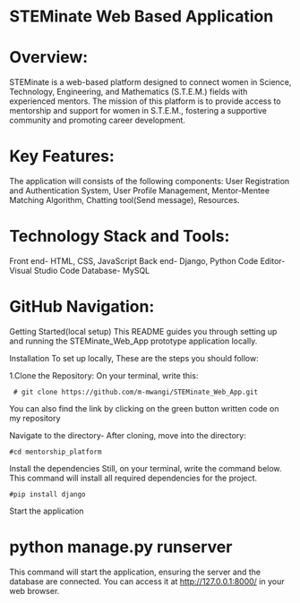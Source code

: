 # STEMinate Web Based Application


# Overview:

STEMinate is a web-based platform designed to connect women in Science, Technology, Engineering, and Mathematics (S.T.E.M.) fields with experienced mentors. The mission of this platform is to provide access to mentorship and support for women in S.T.E.M., fostering a supportive community and promoting career development.


# Key Features:
The application will consists of the following components:
User Registration and Authentication System,
User Profile Management,
Mentor-Mentee Matching Algorithm,
Chatting tool(Send message),
Resources.


# Technology Stack and Tools:
Front end- HTML, CSS, JavaScript
Back end- Django, Python Code Editor- Visual Studio Code Database- MySQL

# GitHub Navigation:
Getting Started(local setup)
This README guides you through setting up and running the STEMinate_Web_App prototype application locally.

Installation
To set up locally, These are the steps you should follow:

1.Clone the Repository: On your terminal, write this:

     # git clone https://github.com/m-mwangi/STEMinate_Web_App.git
You can also find the link by clicking on the green button written code on my repository

Navigate to the directory- After cloning, move into the directory:

    #cd mentorship_platform
Install the dependencies Still, on your terminal, write the command below. This command will install all required dependencies for the project.

    #pip install django

Start the application

   # python manage.py runserver
   
This command will start the application, ensuring the server and the database are connected. You can access it at http://127.0.0.1:8000/ in your web browser.

